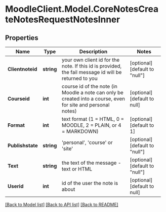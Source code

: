 # MoodleClient.Model.CoreNotesCreateNotesRequestNotesInner

## Properties

Name | Type | Description | Notes
------------ | ------------- | ------------- | -------------
**Clientnoteid** | **string** | your own client id for the note. If this id is provided, the fail message id will be returned to you | [optional] [default to "null"]
**Courseid** | **int** | course id of the note (in Moodle a note can only be created into a course, even for site and personal notes) | [optional] [default to null]
**Format** | **int** | text format (1 &#x3D; HTML, 0 &#x3D; MOODLE, 2 &#x3D; PLAIN, or 4 &#x3D; MARKDOWN) | [optional] [default to 1]
**Publishstate** | **string** | &#39;personal&#39;, &#39;course&#39; or &#39;site&#39; | [optional] [default to "null"]
**Text** | **string** | the text of the message - text or HTML | [optional] [default to "null"]
**Userid** | **int** | id of the user the note is about | [optional] [default to null]

[[Back to Model list]](../README.md#documentation-for-models) [[Back to API list]](../README.md#documentation-for-api-endpoints) [[Back to README]](../README.md)

